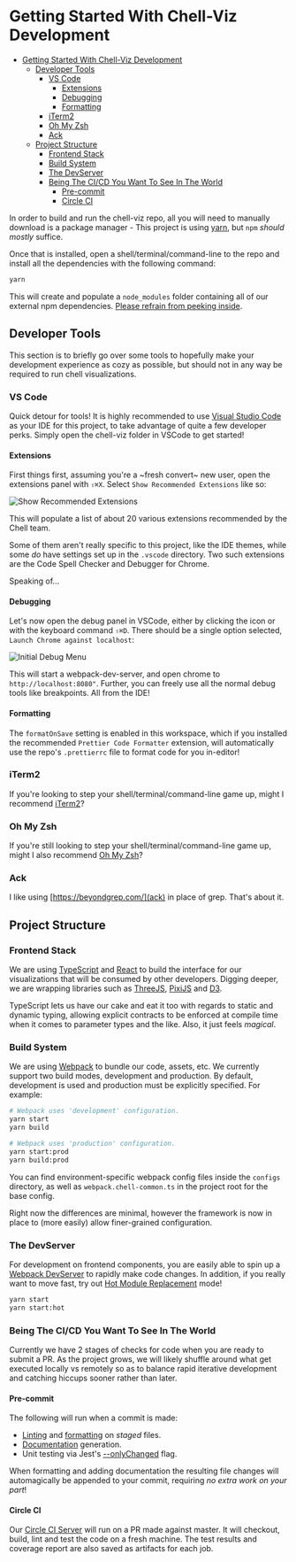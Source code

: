 # Getting Started With Chell-Viz Development

<!-- TOC -->

- [Getting Started With Chell-Viz Development](#getting-started-with-chell-viz-development)
  - [Developer Tools](#developer-tools)
    - [VS Code](#vs-code)
      - [Extensions](#extensions)
      - [Debugging](#debugging)
      - [Formatting](#formatting)
    - [iTerm2](#iterm2)
    - [Oh My Zsh](#oh-my-zsh)
    - [Ack](#ack)
  - [Project Structure](#project-structure)
    - [Frontend Stack](#frontend-stack)
    - [Build System](#build-system)
    - [The DevServer](#the-devserver)
    - [Being The CI/CD You Want To See In The World](#being-the-cicd-you-want-to-see-in-the-world)
      - [Pre-commit](#pre-commit)
      - [Circle CI](#circle-ci)

<!-- /TOC -->

In order to build and run the chell-viz repo, all you will need to manually download is a package manager - This project is using [yarn](https://yarnpkg.com/), but `npm` _should_ _mostly_ suffice.

Once that is installed, open a shell/terminal/command-line to the repo and install all the dependencies with the following command:

```sh
yarn
```

This will create and populate a `node_modules` folder containing all of our external npm dependencies. [Please refrain from peeking inside](https://medium.com/@jdan/i-peeked-into-my-node-modules-directory-and-you-wont-believe-what-happened-next-b89f63d21558).

## Developer Tools

This section is to briefly go over some tools to hopefully make your development experience as cozy as possible, but should not in any way be required to run chell visualizations.

### VS Code

Quick detour for tools! It is highly recommended to use [Visual Studio Code](https://code.visualstudio.com/) as your IDE for this project, to take advantage of quite a few developer perks. Simply open the chell-viz folder in VSCode to get started!

#### Extensions

First things first, assuming you're a ~fresh convert~ new user, open the extensions panel with `⇧⌘X`. Select `Show Recommended Extensions` like so:

![Show Recommended Extensions](./assets/recommended_extensions.png)

This will populate a list of about 20 various extensions recommended by the Chell team.

Some of them aren't really specific to this project, like the IDE themes, while some _do_ have settings set up in the `.vscode` directory. Two such extensions are the Code Spell Checker and Debugger for Chrome.

Speaking of...

#### Debugging

Let's now open the debug panel in VSCode, either by clicking the icon or with the keyboard command `⇧⌘D`. There should be a single option selected, `Launch Chrome against localhost`:

![Initial Debug Menu](./assets/vscode_debug.png)

This will start a webpack-dev-server, and open chrome to `http://localhost:8080"`. Further, you can freely use all the normal debug tools like breakpoints. All from the IDE!

#### Formatting

The `formatOnSave` setting is enabled in this workspace, which if you installed the recommended `Prettier Code Formatter` extension, will automatically use the repo's `.prettierrc` file to format code for you in-editor!

### iTerm2

If you're looking to step your shell/terminal/command-line game up, might I recommend [iTerm2](https://www.iterm2.com/)?

### Oh My Zsh

If you're still looking to step your shell/terminal/command-line game up, might I also recommend [Oh My Zsh](https://github.com/robbyrussell/oh-my-zsh)?

### Ack

I like using [https://beyondgrep.com/](ack) in place of grep. That's about it.

## Project Structure

### Frontend Stack

We are using [TypeScript](https://www.typescriptlang.org/) and [React](https://reactjs.org/) to build the interface for our visualizations that will be consumed by other developers. Digging deeper, we are wrapping libraries such as [ThreeJS](https://threejs.org/), [PixiJS](http://www.pixijs.com/) and [D3](https://d3js.org/).

TypeScript lets us have our cake and eat it too with regards to static and dynamic typing, allowing explicit contracts to be enforced at compile time when it comes to parameter types and the like. Also, it just feels _magical_.

### Build System

We are using [Webpack](webpack.js.org) to bundle our code, assets, etc. We currently support two build modes, development and production. By default, development is used and production must be explicitly specified. For example:

```sh
# Webpack uses 'development' configuration.
yarn start
yarn build

# Webpack uses 'production' configuration.
yarn start:prod
yarn build:prod
```

You can find environment-specific webpack config files inside the `configs` directory, as well as `webpack.chell-common.ts` in the project root for the base config.

Right now the differences are minimal, however the framework is now in place to (more easily) allow finer-grained configuration.

### The DevServer

For development on frontend components, you are easily able to spin up a [Webpack DevServer](https://webpack.js.org/configuration/dev-server/) to rapidly make code changes. In addition, if you really want to move fast, try out [Hot Module Replacement](https://webpack.js.org/concepts/hot-module-replacement/) mode!

```sh
yarn start
yarn start:hot
```

### Being The CI/CD You Want To See In The World

Currently we have 2 stages of checks for code when you are ready to submit a PR. As the project grows, we will likely shuffle around what get executed locally vs remotely so as to balance rapid iterative development and catching hiccups sooner rather than later.

#### Pre-commit

The following will run when a commit is made:

- [Linting](https://palantir.github.io/tslint/) and [formatting](https://prettier.io/) on _staged_ files.
- [Documentation](http://typedoc.org/) generation.
- Unit testing via Jest's [--onlyChanged](https://facebook.github.io/jest/docs/en/cli.html#onlychanged) flag.

When formatting and adding documentation the resulting file changes will automagically be appended to your commit, requiring _no extra work on your part_!

#### Circle CI

Our [Circle CI Server](circleci.com/gh/cBioCenter/chell-viz) will run on a PR made against master. It will checkout, build, lint and test the code on a fresh machine. The test results and coverage report are also saved as artifacts for each job.

